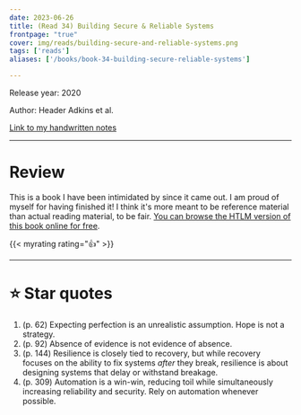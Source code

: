 ```yaml
---
date: 2023-06-26
title: (Read 34) Building Secure & Reliable Systems
frontpage: "true"
cover: img/reads/building-secure-and-reliable-systems.png
tags: ['reads']
aliases: ['/books/book-34-building-secure-reliable-systems']

---
```


Release year: 2020

Author: Header Adkins et al.

[Link to my handwritten notes](https://drive.google.com/file/d/1AUdo3sCOoKDEKoDXlbP4jpxIc1jKg3g6/view?usp=drive_link)

---

# Review

 This is a book I have been intimidated by since it came out. I am proud
 of myself for having finished it! I think it's more meant to be
 reference material than actual reading material, to be fair. [You can
 browse the HTLM version of this book online for
 free](https://google.github.io/building-secure-and-reliable-systems/raw/toc.html).

{{< myrating rating="👍" >}}

---

# :star: Star quotes

1. (p. 62) Expecting perfection is an unrealistic assumption. Hope is
   not a strategy.
1. (p. 92) Absence of evidence is not evidence of absence.
1. (p. 144) Resilience is closely tied to recovery, but while recovery
   focuses on the ability to fix systems *after* they break, resilience
   is about designing systems that delay or withstand breakage.
1. (p. 309) Automation is a win-win, reducing toil while simultaneously
   increasing reliability and security. Rely on automation whenever
   possible.
